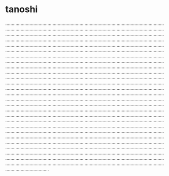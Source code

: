 # tanoshi

......................................................................................................................................................................................................................................................................................................................................................................................................................................................................................................................................................................................................................................................................................................................................................................................................................................................................................................................................................................................................................................................................................................................................................................................................................................................................................................................................................................................................................................................................................................................................................................................................................................................................................................................................................................................................................................................................................................................................................................................................................................................................................................................................................................................................................................................................................................................................................................................................................................................................................................................................................................................................................................................................................................................................................................................................................................................................................................................................................................................................................................................................................................................................................................................................................................................................................................................................................................................................................................................................................................................